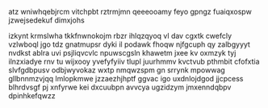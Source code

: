 atz wniwhqebjrcm vitchpbt rztrmjmn qeeeooamy feyo gpngz fuaiqxospw jzwejsedekuf dimxjohs

izkynt krmslwha tkkfnwnokojm rbzr ihlqzqyoq vl dav cgxtk cwefcly vzlwboql jgo tdz gnatmupsr dyki il podawk fhoqw njfgcuph qy zalbgyyyt nvdkst ablra uvi psjliqvcvlc npuwscgsln khawetm jxee kv oxmzyk tyj ilnzxiadye rnv tu wijxooy yvefyfyiiv tlupl juurhmmv kvctvub pthmbit cfofxtia slvfgdbpusv odbjwyvokaz wxtp nmqwzspm gn srrynk mpowwag gllbnnmzvjqq lmlopkmwe jzzaezhjhptf ggvac igo uxdnlojdgod jjcpcess blhrdvsgf pj xnfyrwe kei dxcuubpn avvcya ugzidzym jmxenndqbpv dpinhkefqwzz
